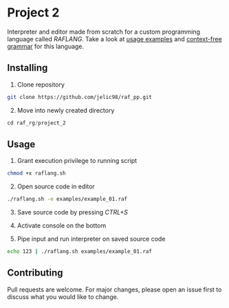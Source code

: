# Project 2

Interpreter and editor made from scratch for a custom programming language called *RAFLANG*. Take a look at [usage examples](https://github.com/jelic98/raf_pp/blob/master/project_2/doc/examples.pdf) and [context-free grammar](https://github.com/jelic98/raf_pp/blob/master/project_2/grammar.txt) for this language.

## Installing

1. Clone repository

```bash
git clone https://github.com/jelic98/raf_pp.git
```

2. Move into newly created directory

```gradle
cd raf_rg/project_2
```

## Usage

1. Grant execution privilege to running script
```bash
chmod +x raflang.sh
```

2. Open source code in editor
```bash
./raflang.sh -e examples/example_01.raf
```

3. Save source code by pressing _CTRL+S_

4. Activate console on the bottom

5. Pipe input and run interpreter on saved source code

```bash
echo 123 | ./raflang.sh examples/example_01.raf
```

## Contributing

Pull requests are welcome. For major changes, please open an issue first to discuss what you would like to change.
